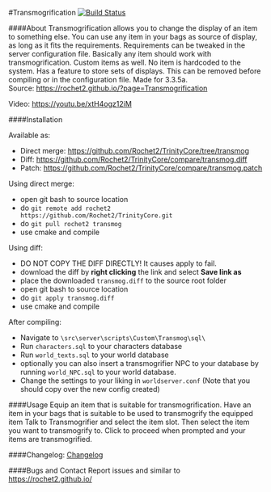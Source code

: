 #Transmogrification [![Build Status](https://travis-ci.org/Rochet2/TrinityCore.svg?branch=transmog)](https://travis-ci.org/Rochet2/TrinityCore)

####About
Transmogrification allows you to change the display of an item to something else.
You can use any item in your bags as source of display, as long as it fits the requirements.
Requirements can be tweaked in the server configuration file.
Basically any item should work with transmogrification. Custom items as well. No item is hardcoded to the system.
Has a feature to store sets of displays. This can be removed before compiling or in the configuration file.
Made for 3.3.5a.<br />
Source: https://rochet2.github.io/?page=Transmogrification

Video: https://youtu.be/xtH4ogz12iM

####Installation

Available as:
- Direct merge: https://github.com/Rochet2/TrinityCore/tree/transmog
- Diff: https://github.com/Rochet2/TrinityCore/compare/transmog.diff
- Patch: https://github.com/Rochet2/TrinityCore/compare/transmog.patch

Using direct merge:
- open git bash to source location
- do `git remote add rochet2 https://github.com/Rochet2/TrinityCore.git`
- do `git pull rochet2 transmog`
- use cmake and compile

Using diff:
- DO NOT COPY THE DIFF DIRECTLY! It causes apply to fail.
- download the diff by __right clicking__ the link and select __Save link as__
- place the downloaded `transmog.diff` to the source root folder
- open git bash to source location
- do `git apply transmog.diff`
- use cmake and compile

After compiling:
- Navigate to `\src\server\scripts\Custom\Transmog\sql\`
- Run `characters.sql` to your characters database
- Run `world_texts.sql` to your world database
 - optionally you can also insert a transmogrifier NPC to your database by running `world_NPC.sql` to your world database.
- Change the settings to your liking in `worldserver.conf` (Note that you should copy over the new config created)

####Usage
Equip an item that is suitable for transmogrification.
Have an item in your bags that is suitable to be used to transmogrify the equipped item
Talk to Transmogrifier and select the item slot. Then select the item you want to transmogrify to.
Click to proceed when prompted and your items are transmogrified.

####Changelog: [Changelog](https://github.com/Rochet2/TrinityCore/blob/transmog/src/server/scripts/Custom/Transmog/CHANGELOG.md)

####Bugs and Contact
Report issues and similar to https://rochet2.github.io/
